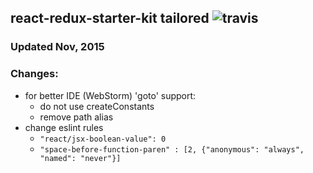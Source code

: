 ## react-redux-starter-kit tailored ![travis](https://travis-ci.org/queryxl/react-redux-starter-kit.svg?branch=master)
### Updated Nov, 2015
### Changes:
- for better IDE (WebStorm) 'goto' support:
    * do not use createConstants
    * remove path alias
- change eslint rules
    * `"react/jsx-boolean-value": 0`
    * `"space-before-function-paren" : [2, {"anonymous": "always", "named": "never"}]`


